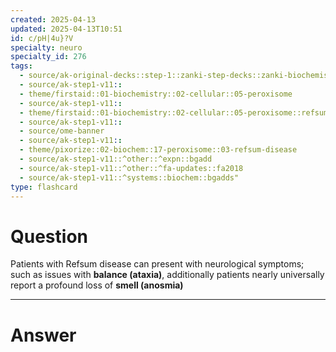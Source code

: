 ```yaml
---
created: 2025-04-13
updated: 2025-04-13T10:51
id: c/pH|4u}?V
specialty: neuro
specialty_id: 276
tags:
  - source/ak-original-decks::step-1::zanki-step-decks::zanki-biochemistry::metabolism
  - source/ak-step1-v11::
  - theme/firstaid::01-biochemistry::02-cellular::05-peroxisome
  - source/ak-step1-v11::
  - theme/firstaid::01-biochemistry::02-cellular::05-peroxisome::refsum-disease
  - source/ak-step1-v11::
  - source/ome-banner
  - source/ak-step1-v11::
  - theme/pixorize::02-biochem::17-peroxisome::03-refsum-disease
  - source/ak-step1-v11::^other::^expn::bgadd
  - source/ak-step1-v11::^other::^fa-updates::fa2018
  - source/ak-step1-v11::^systems::biochem::bgadds"
type: flashcard
---
```


# Question
Patients with Refsum disease can present with neurological symptoms; such as issues with **balance (ataxia)**, additionally patients nearly universally report a profound loss of **smell (anosmia)**

---

# Answer
